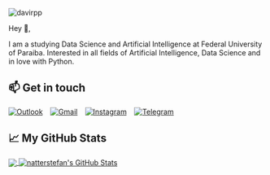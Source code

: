 ![davirpp](https://i.imgur.com/MkjAWKz.png)

Hey 👋,

I am a studying Data Science and Artificial Intelligence at Federal University of Paraiba. Interested in all fields of Artificial Intelligence, Data Science and in love with Python.

## 📫 Get in touch
[![Outlook](https://imgur.com/ffeGI3B.png)](mailto:davirpp@hotmail.com) &ensp;
[![Gmail](https://imgur.com/RpheCdT.png)](mailto:davirpp.ds@gmail.com) &ensp;
[![Instagram](https://imgur.com/vTLXp4I.png)](https://instagram.com/davirpp) &ensp;
[![Telegram](https://imgur.com/UtqC4ks.png)](https://t.me/Davirpp) &ensp;


## &#x1f4c8; My GitHub Stats

<a href="https://github.com/davirpp/davirpp">
  <img align="center" src="https://github-readme-stats.vercel.app/api/top-langs/?username=davirpp&hide=java,html&title_color=ffffff&text_color=c9cacc&icon_color=2bbc8a&bg_color=1d1f21" />
</a>

<a href="https://github.com/davirpp/davirpp">
  <img align="center" src="https://github-readme-stats.vercel.app/api?username=davirpp&show_icons=true&line_height=27&count_private=true&title_color=ffffff&text_color=c9cacc&icon_color=2bbc8a&bg_color=1d1f21" alt="natterstefan's GitHub Stats" />
</a>
